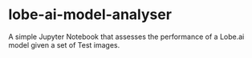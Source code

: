 # lobe-ai-model-analyser
A simple Jupyter Notebook that assesses the performance of a Lobe.ai model given a set of Test images.
